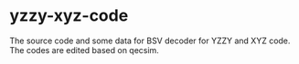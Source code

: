 # yzzy-xyz-code
The source code and some data for BSV decoder for YZZY and XYZ code. The codes are edited based on qecsim. 
